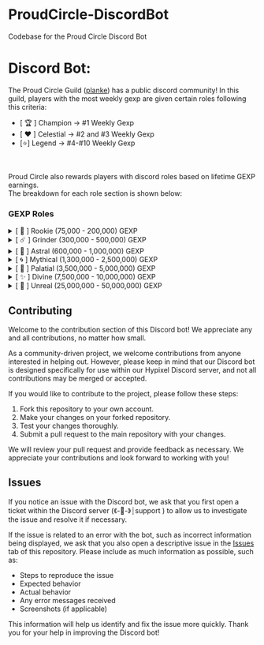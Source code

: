 # ProudCircle-DiscordBot
Codebase for the Proud Circle Discord Bot

# Discord Bot:
The Proud Circle Guild ([planke](https://plancke.io/hypixel/guild/name/Proud%20Circle)) has a public discord community! In this guild, players with the most weekly gexp are given certain roles following this criteria:

- [ 🏆 ] Champion -> #1 Weekly Gexp
- [ ❤️ ] Celestial -> #2 and #3 Weekly Gexp
- [⭐] Legend -> #4-#10 Weekly Gexp

<br>

Proud Circle also rewards players with discord roles based on lifetime GEXP earnings.\
The breakdown for each role section is shown below:

### GEXP Roles
<details>
<summary>[ 👾 ] Rookie (75,000 - 200,000) GEXP</summary>

  - [ 👾 ] Rookie [I] 75,000
  - [ 👾 ] Rookie [II] 100,000
  - [ 👾 ] Rookie [III] 125,000
  - [ 👾 ] Rookie [IV] 150,000
  - [ 👾 ] Rookie [V] 200,000

</details>

<details>
<summary>[ ☄️ ] Grinder (300,000 - 500,000) GEXP</summary>

  - [ ☄️ ] Grinder [I] 300,000
  - [ ☄️ ] Grinder [II] 350,000
  - [ ☄️ ] Grinder [III] 400,000
  - [ ☄️ ] Grinder [IV] 450,000
  - [ ☄️ ] Grinder [V] 500,000

</details>

<details>
<summary>[ 🌙 ] Astral (600,000 - 1,000,000) GEXP</summary>

  - [ 🌙 ] Astral [I] 600,000
  - [ 🌙 ] Astral [II] 700,000
  - [ 🌙 ] Astral [III] 800,000
  - [ 🌙 ] Astral [IV] 900,000
  - [ 🌙 ] Astral [V] 1,000,000

</details>

<details>
<summary>[ 🌀 ] Mythical (1,300,000 - 2,500,000) GEXP</summary>

  - [ 🌀 ] Mythical [I] 1,300,000
  - [ 🌀 ] Mythical [II] 1,600,000
  - [ 🌀 ] Mythical [III] 1,900,000
  - [ 🌀 ] Mythical [IV] 2,200,000
  - [ 🌀 ] Mythical [V] 2,500,000

</details>

<details>
<summary>[ 🌟 ] Palatial (3,500,000 - 5,000,000) GEXP</summary>

  - [ 🌟 ] Palatial [I] 3,500,000
  - [ 🌟 ] Palatial [II] 3,750,000
  - [ 🌟 ] Palatial [III] 4,000,000
  - [ 🌟 ] Palatial [IV] 4,500,000
  - [ 🌟 ] Palatial [V] 5,000,000

</details>

<details>
<summary>[ ✨ ] Divine (7,500,000 - 10,000,000) GEXP</summary>

  - [ ✨ ] Divine [I] 7,500,000
  - [ ✨ ] Divine [II] 8,000,000
  - [ ✨ ] Divine [III] 8,500,000
  - [ ✨ ] Divine [IV] 9,000,000
  - [ ✨ ] Divine [V] 10,000,000

</details>

<details>
<summary>[  👀  ] Unreal (25,000,000 - 50,000,000) GEXP</summary>

  - [  👀  ] Unreal [I] 25,000,000
  - [  👀  ] Unreal [II] 30,000,000
  - [  👀  ] Unreal [III] 35,000,000
  - [  👀  ] Unreal [IV] 40,000,000
  - [  👀  ] Unreal [V] 45,000,000
  - [  👀  ] Unreal [VI] 50,000,000

</details>


## Contributing
Welcome to the contribution section of this Discord bot! We appreciate any and all contributions, no matter how small.

As a community-driven project, we welcome contributions from anyone interested in helping out. However, please keep in mind that our Discord bot is designed specifically for use within our Hypixel Discord server, and not all contributions may be merged or accepted.

If you would like to contribute to the project, please follow these steps:

1. Fork this repository to your own account.
2. Make your changes on your forked repository. 
3. Test your changes thoroughly.
4. Submit a pull request to the main repository with your changes.

We will review your pull request and provide feedback as necessary. We appreciate your contributions and look forward to working with you!

## Issues
If you notice an issue with the Discord bot, we ask that you first open a ticket within the Discord server (《-💎-》┊support ) to allow us to investigate the issue and resolve it if necessary.

If the issue is related to an error with the bot, such as incorrect information being displayed, we ask that you also open a descriptive issue in the [Issues](https://github.com/itzilly/ProudCircle-DiscordBot/issues/new) tab of this repository. Please include as much information as possible, such as:

- Steps to reproduce the issue
- Expected behavior
- Actual behavior
- Any error messages received
- Screenshots (if applicable)

This information will help us identify and fix the issue more quickly. Thank you for your help in improving the Discord bot!